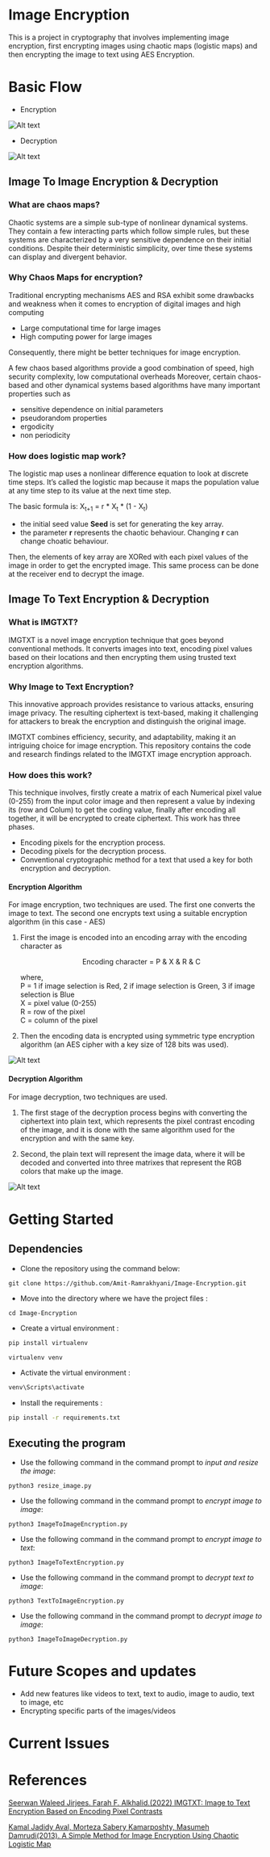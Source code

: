 # Image Encryption

This is a project in cryptography that involves implementing image encryption, first encrypting images using chaotic maps (logistic maps) and then encrypting the image to text using AES Encryption.

# Basic Flow

- Encryption

![Alt text](data/readme/E2E-Page-1.drawio.png)

- Decryption

![Alt text](data/readme/E2E-Page-1.drawio-1.png)


## Image To Image Encryption & Decryption

### What are chaos maps?
Chaotic systems are a simple sub-type of nonlinear dynamical systems. They contain a few interacting parts which follow simple rules, but these systems are characterized by a very sensitive dependence on their initial conditions. Despite their deterministic simplicity, over time these systems can display and divergent behavior.

### Why Chaos Maps for encryption?
Traditional encrypting mechanisms AES and RSA exhibit some drawbacks and weakness when it comes to encryption of digital images and high computing

- Large computational time for large images
- High computing power for large images

Consequently, there might be better techniques for image encryption.

A few chaos based algorithms provide a good combination of speed, high security complexity, low computational overheads Moreover, certain chaos-based and other dynamical systems based algorithms have many important properties such as

- sensitive dependence on initial parameters
- pseudorandom properties
- ergodicity
- non periodicity

### How does logistic map work?

The logistic map uses a nonlinear difference equation to look at discrete time steps. It’s called the logistic map because it maps the population value at any time step to its value at the next time step.

The basic formula is: X<sub>t+1</sub> = r * X<sub>t</sub> * (1 - X<sub>t</sub>)

- the initial seed value **Seed** is set for generating the key array.
- the parameter **r** represents the chaotic behaviour. Changing **r** can change choatic behaviour.

Then, the elements of key array are XORed with each pixel values of the image in order to get the encrypted image. This same process can be done at the receiver end to decrypt the image.

## Image To Text Encryption & Decryption

### What is IMGTXT?

IMGTXT is a novel image encryption technique that goes beyond conventional methods. It converts images into text, encoding pixel values based on their locations and then encrypting them using trusted text encryption algorithms. 

### Why Image to Text Encryption?

This innovative approach provides resistance to various attacks, ensuring image privacy. The resulting ciphertext is text-based, making it challenging for attackers to break the encryption and distinguish the original image. 

IMGTXT combines efficiency, security, and adaptability, making it an intriguing choice for image encryption. This repository contains the code and research findings related to the IMGTXT image encryption approach.

### How does this work?

This technique involves, firstly create  a matrix of each Numerical pixel  value  (0-255)  from  the  input  color  image  and  then represent a value by  indexing its (row and Colum) to get  the coding  value,  finally  after  encoding  all  together,  it  will  be encrypted to create ciphertext. This work has three phases.

- Encoding pixels for the encryption process.
- Decoding pixels for the decryption process.
- Conventional cryptographic method for a text that used a key for both encryption and decryption.

#### Encryption Algorithm

For image encryption, two techniques are used. The first one converts the image to text. The second one encrypts text using a suitable encryption algorithm (in this case - AES)

1. First the image is encoded into an encoding array with the encoding character as
   <p style="text-align: center;">Encoding character = P & X & R & C</p> 

    where,<br>
    P = 1 if image selection is Red, 2 if image selection is Green, 3 if image selection is Blue<br>
    X = pixel value (0-255)<br>
    R = row of the pixel<br>
    C = column of the pixel

2. Then the encoding data is encrypted using symmetric type encryption algorithm (an AES cipher with a key size of 128 bits was used).
   
![Alt text](data/readme/figure2.png)

#### Decryption Algorithm

For image decryption, two techniques are used. 

1. The  first  stage  of  the  decryption  process  begins  with converting the ciphertext into plain text, which represents the pixel contrast encoding of the image, and it is done with the same algorithm used for the encryption and with the same key.
   
2. Second, the plain text will represent the image data, where it  will  be  decoded  and  converted  into  three  matrixes  that represent  the  RGB  colors  that  make  up the  image.

![Alt text](data/readme/figure4.png)


# Getting Started

## Dependencies

* Clone the repository using the command below:

```
git clone https://github.com/Amit-Ramrakhyani/Image-Encryption.git
```

* Move into the directory where we have the project files :
  
```
cd Image-Encryption
```

* Create a virtual environment :
  
```bash
pip install virtualenv

virtualenv venv

```

* Activate the virtual environment :
```bash
venv\Scripts\activate
```

* Install the requirements :
```bash
pip install -r requirements.txt

```

## Executing the program

- Use the following command in the command prompt to *input and resize the image*:

```
python3 resize_image.py
```

- Use the following command in the command prompt to *encrypt image to image*:

```
python3 ImageToImageEncryption.py
```

- Use the following command in the command prompt to *encrypt image to text*:

```
python3 ImageToTextEncryption.py
```

- Use the following command in the command prompt to *decrypt text to image*:

```
python3 TextToImageEncryption.py
```

- Use the following command in the command prompt to *decrypt image to image*:

```
python3 ImageToImageDecryption.py
```


# Future Scopes and updates

- Add new features like videos to text, text to audio, image to audio, text to image, etc
- Encrypting specific parts of the images/videos


# Current Issues

# References

<a href='https://www.researchgate.net/publication/360251627_IMGTXT_Image_to_Text_Encryption_Based_on_Encoding_Pixel_Contrasts'>Seerwan Waleed Jirjees. Farah F. Alkhalid.(2022) IMGTXT: Image to Text Encryption Based on Encoding Pixel Contrasts</a>

<a href='https://www.jcscm.net/fp/32.pdf'>Kamal Jadidy Aval, Morteza Sabery Kamarposhty, Masumeh Damrudi(2013). A Simple Method for Image Encryption Using Chaotic Logistic Map</a>

